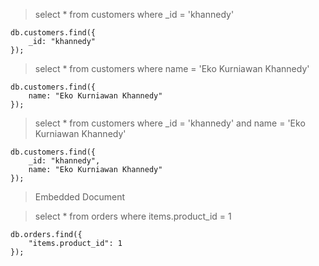 > select * from customers where _id = 'khannedy'
```
db.customers.find({
    _id: "khannedy"
});
```

> select * from customers where name = 'Eko Kurniawan Khannedy'
```
db.customers.find({
    name: "Eko Kurniawan Khannedy"
});
```
> select * from customers where _id = 'khannedy' and name = 'Eko Kurniawan Khannedy'

```
db.customers.find({
    _id: "khannedy",
    name: "Eko Kurniawan Khannedy"
});
```

> Embedded Document

> select * from orders where items.product_id = 1
```
db.orders.find({
    "items.product_id": 1
});
```
